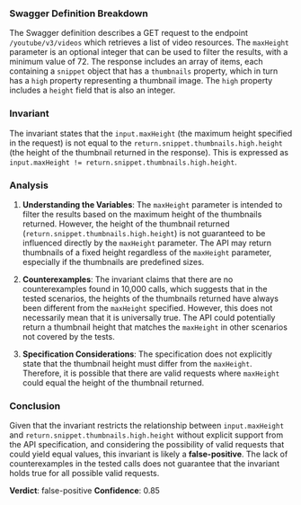 ### Swagger Definition Breakdown
The Swagger definition describes a GET request to the endpoint `/youtube/v3/videos` which retrieves a list of video resources. The `maxHeight` parameter is an optional integer that can be used to filter the results, with a minimum value of 72. The response includes an array of items, each containing a `snippet` object that has a `thumbnails` property, which in turn has a `high` property representing a thumbnail image. The `high` property includes a `height` field that is also an integer.

### Invariant
The invariant states that the `input.maxHeight` (the maximum height specified in the request) is not equal to the `return.snippet.thumbnails.high.height` (the height of the thumbnail returned in the response). This is expressed as `input.maxHeight != return.snippet.thumbnails.high.height`.

### Analysis
1. **Understanding the Variables**: The `maxHeight` parameter is intended to filter the results based on the maximum height of the thumbnails returned. However, the height of the thumbnail returned (`return.snippet.thumbnails.high.height`) is not guaranteed to be influenced directly by the `maxHeight` parameter. The API may return thumbnails of a fixed height regardless of the `maxHeight` parameter, especially if the thumbnails are predefined sizes.

2. **Counterexamples**: The invariant claims that there are no counterexamples found in 10,000 calls, which suggests that in the tested scenarios, the heights of the thumbnails returned have always been different from the `maxHeight` specified. However, this does not necessarily mean that it is universally true. The API could potentially return a thumbnail height that matches the `maxHeight` in other scenarios not covered by the tests.

3. **Specification Considerations**: The specification does not explicitly state that the thumbnail height must differ from the `maxHeight`. Therefore, it is possible that there are valid requests where `maxHeight` could equal the height of the thumbnail returned.

### Conclusion
Given that the invariant restricts the relationship between `input.maxHeight` and `return.snippet.thumbnails.high.height` without explicit support from the API specification, and considering the possibility of valid requests that could yield equal values, this invariant is likely a **false-positive**. The lack of counterexamples in the tested calls does not guarantee that the invariant holds true for all possible valid requests. 

**Verdict**: false-positive
**Confidence**: 0.85
